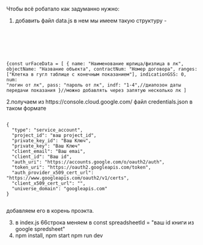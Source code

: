 Чтобы всё робатало как задуманно нужно:
1. добавить файл data.js в нем мы имеем такую структуру -
   <p>
   <code>
 {const urFaceData = [
  {
    name: "Наименование юрлица/физлица в лк",
    objectName: "Название объекта",
    contractNum: "Номер договора",
    ranges: ["Клетка в гугл таблице с конечным показанием"],
    indicationGSS: 0,
    num: "логин  от лк",
    pass: "пароль от лк",
    indf: "1-4",//диапозон даты передачи показания
}//можно добавлять через запятую несколько лк
]
</code>
 </p>
2.получаем из https://console.cloud.google.com/ файл credentials.json в таком формате
<p>
    <code>
{
  "type": "service_account",
  "project_id": "ваш project_id",
  "private_key_id": "Ваш Ключ",
  "private_key": "Ваш Ключ"
  "client_email": "Ваш emai",
  "client_id": "Ваш id",
  "auth_uri": "https://accounts.google.com/o/oauth2/auth",
  "token_uri": "https://oauth2.googleapis.com/token",
  "auth_provider_x509_cert_url": "https://www.googleapis.com/oauth2/v1/certs",
  "client_x509_cert_url": "",
  "universe_domain": "googleapis.com"
}
   </code>
 </p>
добавляем его в корень проэкта.

3. в index.js 66строка меняем в const spreadsheetId = "ваш id книги из google spredsheet"
4. npm install,
   npm start
   npm run dev


